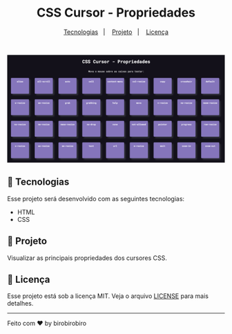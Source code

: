 <h1 align="center">
 CSS Cursor - Propriedades
</h1>

<p align="center">
  <a href="#-tecnologias">Tecnologias</a>&nbsp;&nbsp;&nbsp;|&nbsp;&nbsp;&nbsp;
  <a href="#-projeto">Projeto</a>&nbsp;&nbsp;&nbsp;|&nbsp;&nbsp;&nbsp;
  <a href="#memo-licença">Licença</a>
</p>

<br>

<p align="center">
  <img alt="Preview" src=".github/preview.png">
</p>

## 🚀 Tecnologias

Esse projeto será desenvolvido com as seguintes tecnologias:

- HTML
- CSS

## 🚧 Projeto

Visualizar as principais propriedades dos cursores CSS.

## :memo: Licença

Esse projeto está sob a licença MIT. Veja o arquivo [LICENSE](.github/LICENSE.md) para mais detalhes.

---

Feito com ♥ by birobirobiro

